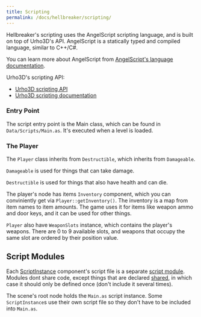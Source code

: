 ```yaml
---
title: Scripting
permalink: /docs/hellbreaker/scripting/
---
```


Hellbreaker's scripting uses the AngelScript scripting language, and is built on top of Urho3D's API.
AngelScript is a statically typed and compiled language, similar to C++/C#.

You can learn more about AngelScript from [AngelScript's language documentation](http://www.angelcode.com/angelscript/sdk/docs/manual/doc_script.html).

Urho3D's scripting API:
- [Urho3D scripting API](https://urho3d.github.io/documentation/HEAD/_script_a_p_i.html)
- [Urho3D scripting documentation](https://urho3d.github.io/documentation/HEAD/_scripting.html)


### Entry Point
The script entry point is the Main class, which can be found in `Data/Scripts/Main.as`.
It's executed when a level is loaded.


### The Player

The `Player` class inherits from `Destructible`, which inherits from `Damageable`.

`Damageable` is used for things that can take damage.

`Destructible` is used for things that also have health and can die.

The player's node has items `Inventory` component, which you can conviniently get via `Player::getInventory()`.
The inventory is a map from item names to item amounts. The game uses it for items like weapon ammo and door keys, and it can be used for other things.

`Player` also have `WeaponSlots` instance, which contains the player's weapons.
There are 0 to 9 available slots, and weapons that occupy the same slot are ordered by their position value.


## Script Modules

Each [ScriptInstance](https://urho3d.github.io/documentation/HEAD/class_urho3_d_1_1_script_instance.html) component's script file is a separate [script module](http://www.angelcode.com/angelscript/sdk/docs/manual/doc_module.html).
Modules dont share code, except things that are declared [shared](http://www.angelcode.com/angelscript/sdk/docs/manual/doc_script_shared.html), in which case it should only be defined once (don't include it several times).

The scene's root node holds the `Main.as` script instance. Some `ScriptInstance`s use their own script file so they don't have to be included into `Main.as`.